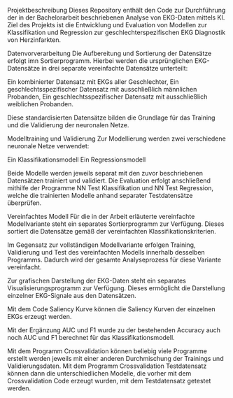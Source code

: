 Projektbeschreibung
Dieses Repository enthält den Code zur Durchführung der in der Bachelorarbeit beschriebenen Analyse von EKG-Daten mittels KI. Ziel des Projekts ist die Entwicklung und Evaluation von Modellen zur Klassifikation und Regression zur geschlechterspezifischen EKG Diagnostik von Herzinfarkten.

Datenvorverarbeitung
Die Aufbereitung und Sortierung der Datensätze erfolgt imn Sortierprogramm. Hierbei werden die ursprünglichen EKG-Datensätze in drei separate vereinfachte Datensätze unterteilt:

Ein kombinierter Datensatz mit EKGs aller Geschlechter,
Ein geschlechtsspezifischer Datensatz mit ausschließlich männlichen Probanden,
Ein geschlechtsspezifischer Datensatz mit ausschließlich weiblichen Probanden.

Diese standardisierten Datensätze bilden die Grundlage für das Training und die Validierung der neuronalen Netze.

Modelltraining und Validierung
Zur Modellierung werden zwei verschiedene neuronale Netze verwendet:

Ein Klassifikationsmodell
Ein Regressionsmodell

Beide Modelle werden jeweils separat mit den zuvor beschriebenen Datensätzen trainiert und validiert. Die Evaluation erfolgt anschließend mithilfe der Programme NN Test Klassifikation und NN Test Regression, welche die trainierten Modelle anhand separater Testdatensätze überprüfen.

Vereinfachtes Modell
Für die in der Arbeit erläuterte vereinfachte Modellvariante steht ein separates Sortierprogramm zur Verfügung. Dieses sortiert die Datensätze gemäß der vereinfachten Klassifikationskriterien.

Im Gegensatz zur vollständigen Modellvariante erfolgen Training, Validierung und Test des vereinfachten Modells innerhalb desselben Programms. Dadurch wird der gesamte Analyseprozess für diese Variante vereinfacht.

Zur grafischen Darstellung der EKG-Daten steht ein separates Visualisierungsprogramm zur Verfügung. Dieses ermöglicht die Darstellung einzelner EKG-Signale aus den Datensätzen.

Mit dem Code Saliency Kurve können die Saliency Kurven der einzelnen EKGs erzeugt werden.

Mit der Ergänzung AUC und F1 wurde zu der bestehenden Accuracy auch noch AUC und F1 berechnet für das Klassifikationsmodell.

Mit dem Programm Crossvalidation können beliebig viele Programme erstellt werden jeweils mit einer anderen Durchmischung  der Trainings und Validierungsdaten. Mit dem Programm Crossvalidation Testdatensatz können dann die unterschiedlichen Modelle, die vorher mit dem Crossvalidation Code erzeugt wurden, mit dem Testdatensatz getestet werden.
